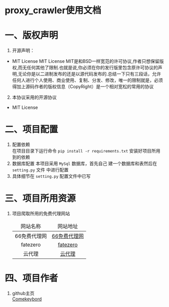 # proxy_crawler使用文档

# 一、版权声明

1. 开源声明：

- MIT License
  MIT License
  MIT是和BSD一样宽范的许可协议,作者只想保留版权,而无任何其他了限制.也就是说,你必须在你的发行版里包含原许可协议的声明,无论你是以二进制发布的还是以源代码发布的.总结一下只有三段话，允许任何人进行个人使用、商业使用、复制、分发、修改，唯一的限制就是，必须得加上源码作者的版权信息（CopyRight）是一个相对宽松的常用的协议

2. 本协议采用的开源协议

- MIT License

# 二、项目配置

1. 配置依赖  
   在项目目录下运行命令 `pip install -r requirements.txt`
   安装好项目所用到的依赖
2. 数据库配置
   本项目采用 `MySql` 数据库，首先自己
   建一个数据库和表然后在 `setting.py` 文件
   中进行配置
3. 具体细节在 `setting.py` 配置文件中已写

# 三、项目所用资源

1. 项目爬取所用的免费代理网站
    <table style="text-align:center">
    <thead>
    <tr>
        <td>网站名称</td>
        <td>网站地址</td>
    </tr>
    </thead>
    <tbody>
    <tr>
    <td>66免费代理网</td>
    <td>
        <a href="http://www.66ip.cn/">66免费代理网</a>
    </td>
    </tr>
    <tr>
    <td>fatezero</td>
    <td>
        <a href="http://proxylist.fatezero.org/">fatezero</a>
    </td>
    </tr>
    <tr>
    <td>云代理</td>
    <td>
        <a href="http://www.ip3366.net/">云代理</a>
    </td>
    </tr>
    </tbody>
    </table>

# 四、项目作者

1. github主页  
   [Comekeybord](https://github.com/Comekeybord)